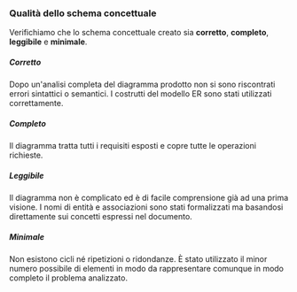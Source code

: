 ### Qualità dello schema concettuale

Verifichiamo che lo schema concettuale creato sia **corretto**, **completo**,
**leggibile** e **minimale**.

##### Corretto

Dopo un'analisi completa del diagramma prodotto non si sono riscontrati errori
sintattici o semantici. I costrutti del modello ER sono stati utilizzati
correttamente.

##### Completo

Il diagramma tratta tutti i requisiti esposti e copre tutte le operazioni
richieste.

##### Leggibile

Il diagramma non è complicato ed è di facile comprensione già ad una prima
visione. I nomi di entità e associazioni sono stati formalizzati ma basandosi
direttamente sui concetti espressi nel documento.

##### Minimale

Non esistono cicli né ripetizioni o ridondanze. È stato utilizzato il minor
numero possibile di elementi in modo da rappresentare comunque in modo completo
il problema analizzato.
